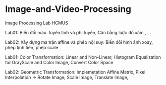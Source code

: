 # Image-and-Video-Processing
Image Processing Lab HCMUS 

Lab01: Biến đổi màu: tuyến tính và phi tuyến, Cân bằng lược đồ xám , ...

Lab02: Xây dựng ma trận affine và phép nội suy: Biến đổi hình ảnh  xoay, phép tịnh tiến, phép scale


Lab01: Color Transformation: Linear and Non-Linear, Histogram Equalization for GrayScale and Color Image, Convert Color Space

Lab02: Geometric Transformation: Implemetation Affine Matrix, Pixel Interpolation -> Rotate Image, Scale Image, Translate Image,
